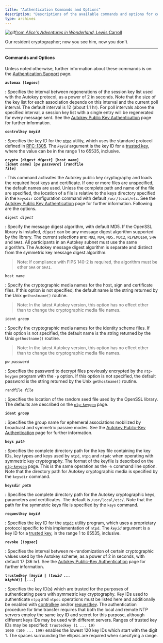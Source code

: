 ```yaml
---
title: "Authentication Commands and Options"
description: "Descriptions of the available commands and options for configuring NTP authentication."
type: archives
---
```


![gif](/documentation/pic/alice44.gif)[from _Alice's Adventures in Wonderland_, Lewis Carroll](/reflib/pictures/)

Our resident cryptographer; now you see him, now you don't.

* * *

#### Commands and Options

Unless noted otherwise, further information about these commands is on the [Authentication Support](/documentation/4.2.8-series/authentic/) page.

<code>**automax [_logsec_]**</code>

: Specifies the interval between regenerations of the session key list used with the Autokey protocol, as a power of 2 in seconds. Note that the size of the key list for each association depends on this interval and the current poll interval. The default interval is 12 (about 1.1 hr). For poll intervals above the specified interval, a session key list with a single entry will be regenerated for every message sent. See the [Autokey Public Key Authentication](/documentation/4.2.8-series/autokey/) page for further information.

<code>**controlkey _keyid_**</code>

: Specifies the key ID for the [<code>ntpq</code>](/documentation/4.2.8-series/ntpq/) utility, which uses the standard protocol defined in [RFC-1305](/reflib/rfc/rfc1305/rfc1305b.pdf). The <code>_keyid_</code> argument is the key ID for a [trusted key](/documentation/4.2.8-series/authopt/), where the value can be in the range 1 to 65535, inclusive.

<code>**crypto [digest _digest_] [host _name_] [ident _name_] [pw _password_] [randfile _file_]**</code>

: This command activates the Autokey public key cryptography and loads the required host keys and certificate. If one or more files are unspecified, the default names are used. Unless the complete path and name of the file are specified, the location of a file is relative to the keys directory specified in the <code>keysdir</code> configuration command with default <code>/usr/local/etc</code>. See the [Autokey Public Key Authentication](/documentation/4.2.8-series/autokey/) page for further information. Following are the options.

<code>digest _digest_</code>

: Specify the message digest algorithm, with default MD5. If the OpenSSL library is installed, <code>_digest_</code> can be any message digest algorithm supported by the library. The current selections are: <code>MD2</code>, <code>MD4</code>, <code>MD5,</code> <code>MDC2</code>, <code>RIPEMD160</code>, <code>SHA</code> and <code>SHA1</code>. All participants in an Autokey subnet must use the same algorithm. The Autokey message digest algorithm is separate and distinct from the symmetric key message digest algorithm.
> Note: If compliance with FIPS 140-2 is required, the algorithm must be ether <code>SHA</code> or <code>SHA1</code>.

<code>host _name_</code>

: Specify the cryptographic media names for the host, sign and certificate files. If this option is not specified, the default name is the string returned by the Unix <code>gethostname()</code> routine.

> Note: In the latest Autokey version, this option has no effect other than to change the cryptographic media file names.

<code>ident _group_</code>

: Specify the cryptographic media names for the identity scheme files. If this option is not specified, the default name is the string returned by the Unix <code>gethostname()</code> routine.

> Note: In the latest Autokey version, this option has no effect other than to change the cryptographic media file names.

<code>pw _password_</code>

: Specifies the password to decrypt files previously encrypted by the <code>ntp-keygen</code> program with the <code>-p</code> option. If this option is not specified, the default password is the string returned by the Unix <code>gethostname()</code> routine.

<code>randfile _file_</code>

: Specifies the location of the random seed file used by the OpenSSL library. The defaults are described on the [<code>ntp-keygen</code>](/documentation/4.2.8-series/keygen/) page.

<code>**ident _group_**</code>

: Specifies the group name for ephemeral associations mobilized by broadcast and symmetric passive modes. See the [Autokey Public-Key Authentication](/documentation/4.2.8-series/autokey/) page for further information.

<code>**keys _path_**</code>

: Specifies the complete directory path for the key file containing the key IDs, key types and keys used by <code>ntpd</code>, <code>ntpq</code> and <code>ntpdc</code> when operating with symmetric key cryptography. The format of the keyfile is described on the [<code>ntp-keygen</code>](/documentation/4.2.8-series/keygen/) page. This is the same operation as the <code>-k</code> command line option. Note that the directory path for Autokey cryptographic media is specified by the <code>keysdir</code> command.

<code>**keysdir _path_**</code>

: Specifies the complete directory path for the Autokey cryptographic keys, parameters and certificates. The default is <code>/usr/local/etc/</code>. Note that the path for the symmetric keys file is specified by the <code>keys</code> command.

<code>**requestkey _keyid_**</code>

: Specifies the key ID for the [<code>ntpdc</code>](/documentation/4.2.8-series/ntpdc/) utility program, which uses a proprietary protocol specific to this implementation of <code>ntpd</code>. The <code>_keyid_</code> argument is a key ID for a [trusted key](/documentation/4.2.8-series/authopt/), in the range 1 to 65535, inclusive.

<code>**revoke [_logsec_]**</code>

: Specifies the interval between re-randomization of certain cryptographic values used by the Autokey scheme, as a power of 2 in seconds, with default 17 (36 hr). See the [Autokey Public-Key Authentication](/documentation/4.2.8-series/autokey/) page for further information.

<code>**trustedkey [_keyid_ | (_lowid_ ... _highid_)] [...]**</code>

: Specifies the key ID(s) which are trusted for the purposes of authenticating peers with symmetric key cryptography. Key IDs used to authenticate <code>ntpq</code> and <code>ntpdc</code> operations must be listed here and additionally be enabled with [controlkey](/documentation/4.2.8-series/authopt/) and/or [requestkey](/documentation/4.2.8-series/authopt/). The authentication procedure for time transfer requires that both the local and remote NTP servers employ the same key ID and secret for this purpose, although different keys IDs may be used with different servers. Ranges of trusted key IDs may be specified: <code>trustedkey (1 ... 19) 1000 (100 ... 199)</code> enables the lowest 120 key IDs which start with the digit 1. The spaces surrounding the ellipsis are required when specifying a range.